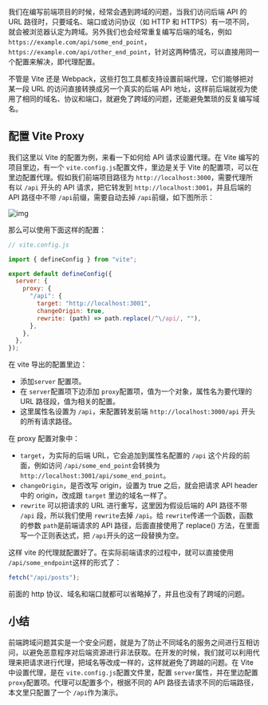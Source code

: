 我们在编写前端项目的时候，经常会遇到跨域的问题，当我们访问后端 API 的 URL 路径时，只要域名、端口或访问协议（如 HTTP 和 HTTPS）有一项不同，就会被浏览器认定为跨域。另外我们也会经常重复编写后端的域名，例如 `https://example.com/api/some_end_point`，`https://example.com/api/other_end_point`，针对这两种情况，可以直接用同一个配置来解决，即代理配置。

不管是 Vite 还是 Webpack，这些打包工具都支持设置前端代理，它们能够把对某一段 URL 的访问直接转换成另一个真实的后端 API 地址，这样前后端就视为使用了相同的域名、协议和端口，就避免了跨域的问题，还能避免繁琐的反复编写域名。

## 配置 Vite Proxy[](https://zxuqian.cn/vite-proxy-config/#配置-vite-proxy)

我们这里以 Vite 的配置为例，来看一下如何给 API 请求设置代理。在 Vite 编写的项目里边，有一个 `vite.config.js`配置文件，里边是关于 Vite 的配置项，可以在里边配置代理。假如我们前端项目路径为 `http://localhost:3000`，需要代理所有以 `/api` 开头的 API 请求，把它转发到 `http://localhost:3001`，并且后端的 API 路径中不带 `/api`前缀，需要自动去掉 `/api`前缀，如下图所示：

![img](https://zxuqian.cn/assets/images/2021-08-14-21-24-40-d715e811f8d8d9bad706f7fb81c225ff.webp)

那么可以使用下面这样的配置：

```javascript
// vite.config.js

import { defineConfig } from "vite";

export default defineConfig({
  server: {
    proxy: {
      "/api": {
        target: "http://localhost:3001",
        changeOrigin: true,
        rewrite: (path) => path.replace(/^\/api/, ""),
      },
    },
  },
});
```



在 vite 导出的配置里边：

- 添加`server` 配置项。
- 在 `server`配置项下边添加 `proxy`配置项，值为一个对象，属性名为要代理的 URL 路径段，值为相关的配置。
- 这里属性名设置为 `/api`，来配置转发前端 `http://localhost:3000/api` 开头的所有请求路径。

在 proxy 配置对象中：

- `target`，为实际的后端 URL，它会追加到属性名配置的 `/api` 这个片段的前面，例如访问 `/api/some_end_point`会转换为 `http://localhost:3001/api/some_end_point`。
- `changeOrigin`，是否改写 origin，设置为 true 之后，就会把请求 API header 中的 origin，改成跟 `target` 里边的域名一样了。
- `rewrite` 可以把请求的 URL 进行重写，这里因为假设后端的 API 路径不带 `/api` 段，所以我们使用 `rewrite`去掉 `/api`。给 `rewrite`传递一个函数，函数的参数 `path`是前端请求的 API 路径，后面直接使用了 replace() 方法，在里面写一个正则表达式，把 `/api`开头的这一段替换为空。

这样 vite 的代理就配置好了。在实际前端请求的过程中，就可以直接使用 `/api/some_endpoint`这样的形式了：

```javascript
fetch("/api/posts");
```



前面的 http 协议、域名和端口就都可以省略掉了，并且也没有了跨域的问题。

## 小结[](https://zxuqian.cn/vite-proxy-config/#小结)

前端跨域问题其实是一个安全问题，就是为了防止不同域名的服务之间进行互相访问，以避免恶意程序对后端资源进行非法获取。在开发的时候，我们就可以利用代理来把请求进行代理，把域名等改成一样的，这样就避免了跨越的问题。在 Vite 中设置代理，是在 `vite.config.js`配置文件里，配置 `server`属性，并在里边配置 `proxy`配置项。代理可以配置多个，根据不同的 API 路径去请求不同的后端路径，本文里只配置了一个 `/api`作为演示。